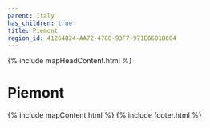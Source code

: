 ```yaml
---
parent: Italy
has_children: true
title: Piemont
region_id: 41264B24-AA72-4788-93F7-971E6601B604
---
```

{% include mapHeadContent.html %}
# Piemont
{% include mapContent.html %}
{% include footer.html %}

